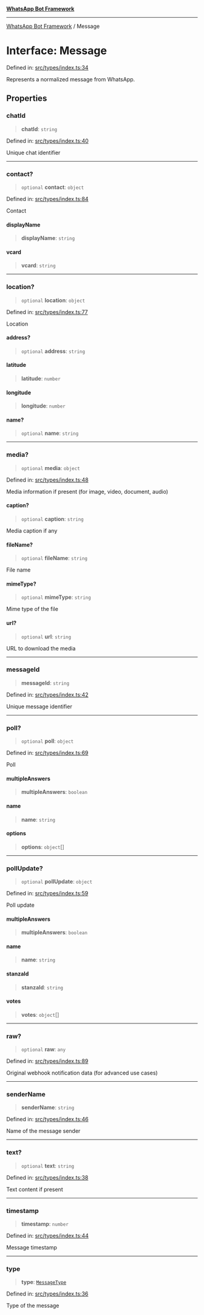 [**WhatsApp Bot Framework**](../README.md)

***

[WhatsApp Bot Framework](../globals.md) / Message

# Interface: Message

Defined in: [src/types/index.ts:34](https://github.com/green-api/whatsapp-chatbot-js-v2/blob/c30756ad4732aa30584821f7e49dc15f946b6a2a/src/types/index.ts#L34)

Represents a normalized message from WhatsApp.

## Properties

### chatId

> **chatId**: `string`

Defined in: [src/types/index.ts:40](https://github.com/green-api/whatsapp-chatbot-js-v2/blob/c30756ad4732aa30584821f7e49dc15f946b6a2a/src/types/index.ts#L40)

Unique chat identifier

***

### contact?

> `optional` **contact**: `object`

Defined in: [src/types/index.ts:84](https://github.com/green-api/whatsapp-chatbot-js-v2/blob/c30756ad4732aa30584821f7e49dc15f946b6a2a/src/types/index.ts#L84)

Contact

#### displayName

> **displayName**: `string`

#### vcard

> **vcard**: `string`

***

### location?

> `optional` **location**: `object`

Defined in: [src/types/index.ts:77](https://github.com/green-api/whatsapp-chatbot-js-v2/blob/c30756ad4732aa30584821f7e49dc15f946b6a2a/src/types/index.ts#L77)

Location

#### address?

> `optional` **address**: `string`

#### latitude

> **latitude**: `number`

#### longitude

> **longitude**: `number`

#### name?

> `optional` **name**: `string`

***

### media?

> `optional` **media**: `object`

Defined in: [src/types/index.ts:48](https://github.com/green-api/whatsapp-chatbot-js-v2/blob/c30756ad4732aa30584821f7e49dc15f946b6a2a/src/types/index.ts#L48)

Media information if present (for image, video, document, audio)

#### caption?

> `optional` **caption**: `string`

Media caption if any

#### fileName?

> `optional` **fileName**: `string`

File name

#### mimeType?

> `optional` **mimeType**: `string`

Mime type of the file

#### url?

> `optional` **url**: `string`

URL to download the media

***

### messageId

> **messageId**: `string`

Defined in: [src/types/index.ts:42](https://github.com/green-api/whatsapp-chatbot-js-v2/blob/c30756ad4732aa30584821f7e49dc15f946b6a2a/src/types/index.ts#L42)

Unique message identifier

***

### poll?

> `optional` **poll**: `object`

Defined in: [src/types/index.ts:69](https://github.com/green-api/whatsapp-chatbot-js-v2/blob/c30756ad4732aa30584821f7e49dc15f946b6a2a/src/types/index.ts#L69)

Poll

#### multipleAnswers

> **multipleAnswers**: `boolean`

#### name

> **name**: `string`

#### options

> **options**: `object`[]

***

### pollUpdate?

> `optional` **pollUpdate**: `object`

Defined in: [src/types/index.ts:59](https://github.com/green-api/whatsapp-chatbot-js-v2/blob/c30756ad4732aa30584821f7e49dc15f946b6a2a/src/types/index.ts#L59)

Poll update

#### multipleAnswers

> **multipleAnswers**: `boolean`

#### name

> **name**: `string`

#### stanzaId

> **stanzaId**: `string`

#### votes

> **votes**: `object`[]

***

### raw?

> `optional` **raw**: `any`

Defined in: [src/types/index.ts:89](https://github.com/green-api/whatsapp-chatbot-js-v2/blob/c30756ad4732aa30584821f7e49dc15f946b6a2a/src/types/index.ts#L89)

Original webhook notification data (for advanced use cases)

***

### senderName

> **senderName**: `string`

Defined in: [src/types/index.ts:46](https://github.com/green-api/whatsapp-chatbot-js-v2/blob/c30756ad4732aa30584821f7e49dc15f946b6a2a/src/types/index.ts#L46)

Name of the message sender

***

### text?

> `optional` **text**: `string`

Defined in: [src/types/index.ts:38](https://github.com/green-api/whatsapp-chatbot-js-v2/blob/c30756ad4732aa30584821f7e49dc15f946b6a2a/src/types/index.ts#L38)

Text content if present

***

### timestamp

> **timestamp**: `number`

Defined in: [src/types/index.ts:44](https://github.com/green-api/whatsapp-chatbot-js-v2/blob/c30756ad4732aa30584821f7e49dc15f946b6a2a/src/types/index.ts#L44)

Message timestamp

***

### type

> **type**: [`MessageType`](../type-aliases/MessageType.md)

Defined in: [src/types/index.ts:36](https://github.com/green-api/whatsapp-chatbot-js-v2/blob/c30756ad4732aa30584821f7e49dc15f946b6a2a/src/types/index.ts#L36)

Type of the message
